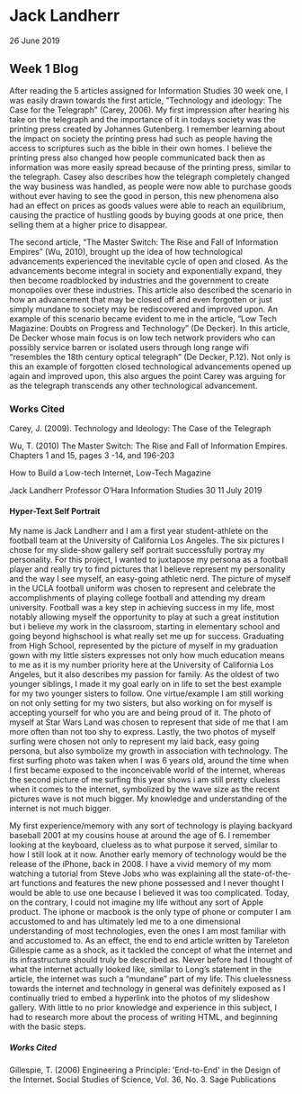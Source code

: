 # Jack Landherr
26 June 2019
## Week 1 Blog
After reading the 5 articles assigned for Information Studies 30 week one, I was easily drawn towards the first article, “Technology and ideology: The Case for the Telegraph” (Carey, 2006). My first impression after hearing his take on the telegraph and the importance of it in todays society was the printing press created by Johannes Gutenberg. I remember learning about the impact on society the printing press had such as people having the access to scriptures such as the bible in their own homes. I believe the printing press also changed how people communicated back then as information was more easily spread because of the printing press, similar to the telegraph. Casey also describes how the telegraph completely changed the way business was handled, as people were now able to purchase goods without ever having to see the good in person, this new phenomena also had an effect on prices as goods values were able to reach an equilibrium, causing the practice of hustling goods by buying goods at one price, then selling them at a higher price to disappear.

The second article, “The Master Switch: The Rise and Fall of Information Empires”  (Wu, 2010), brought up the idea of how technological advancements experienced the inevitable cycle of open and closed. As the advancements become integral in society and exponentially expand, they then become roadblocked by industries and the government to create monopolies over these industries. This article also described the scenario in how an advancement that may be closed off and even forgotten or just simply mundane to society may be rediscovered and improved upon. An example of this scenario became evident to me in the article, “Low Tech Magazine: Doubts on Progress and Technology” (De Decker). In this article, De Decker whose main focus is on low tech network providers who can possibly service barren or isolated users through long range wifi “resembles the 18th century optical telegraph” (De Decker, P.12). Not only is this an example of forgotten closed technological advancements opened up again and improved upon, this also argues the point Carey was arguing for as the telegraph transcends any other technological advancement.

### Works Cited
Carey, J. (2009). Technology and Ideology: The Case of the Telegraph

Wu, T. (2010) The Master Switch: The Rise and Fall of Information Empires. Chapters 1 and 15, pages 3 -14, and 196-203

How to Build a Low-tech Internet, Low-Tech Magazine


Jack Landherr
Professor O’Hara
Information Studies 30
11 July 2019
#### Hyper-Text Self Portrait
My name is Jack Landherr and I am a first year student-athlete on the football team at the University of California Los Angeles. The six pictures I chose for my slide-show gallery self portrait successfully portray my personality. For this project, I wanted to juxtapose my persona as a football player and really try to find pictures that I believe represent my personality and the way I see myself, an easy-going athletic nerd. The picture of myself in the UCLA football uniform was chosen to represent and celebrate the accomplishments of playing college football and attending my dream university. Football was a key step in achieving success in my life, most notably allowing myself the opportunity to play at such a great institution but i believe my work in the classroom, starting in elementary school and going beyond highschool is what really set me up for success. Graduating from High School, represented by the picture of myself in my graduation gown with my little sisters expresses not only how much education means to me as it is my number priority here at the University of California Los Angeles, but it also describes my passion for family. As the oldest of two younger siblings, I made it my goal early on in life to set the best example for my two younger sisters to follow. One virtue/example I am still working on not only setting for my two sisters, but also working on for myself is accepting yourself for who you are and being proud of it. The photo of myself at Star Wars Land was chosen to represent that side of me that I am more often than not too shy to express. Lastly, the two photos of myself surfing were chosen not only to represent my laid back, easy going persona, but also symbolize my growth in association with technology. The first surfing photo was taken when I was 6 years old, around the time when I first became exposed to the inconceivable world of the internet, whereas the second picture of me surfing this year shows i am still pretty clueless when it comes to the internet, symbolized by the wave size as the recent pictures wave is not much bigger. My knowledge and understanding of the internet is not much bigger.

My first experience/memory with any sort of technology is playing backyard baseball 2001 at my cousins house at around the age of 6. I remember looking at the keyboard, clueless as to what purpose it served, similar to how I still look at it now. Another early memory of technology would be the release of the iPhone, back in 2008. I have a vivid memory of my mom watching a tutorial from Steve Jobs who was explaining all the state-of-the-art functions and features the new phone possessed and I never thought I would be able to use one because I believed it was too complicated. Today, on the contrary, I could not imagine my life without any sort of Apple product. The iphone or macbook is the only type of phone or computer I am accustomed to and has ultimately led me to a one dimensional understanding of most technologies, even the ones I am most familiar with and accustomed to. As an effect, the end to end article written by Tareleton Gillespie came as a shock, as it tackled the concept of what the internet and its infrastructure should truly be described as. Never before had I thought of what the internet actually looked like, similar to Long’s statement in the article, the internet was such a “mundane” part of my life. This cluelessness towards the internet and technology in general was definitely exposed as I continually tried to embed a hyperlink into the photos of my slideshow gallery. With little to no prior knowledge and experience in this subject, I had to research more about the process of writing HTML, and beginning with the basic steps. 
##### Works Cited
Gillespie, T. (2006) Engineering a Principle: 'End-to-End' in the Design of the Internet. Social Studies of Science, Vol. 36, No. 3. Sage Publications
